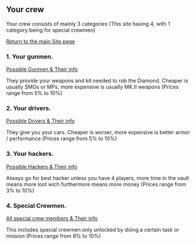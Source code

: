## Your crew

Your crew consists of mainly 3 categories (This site having 4, with 1 category being for special crewmen)

[Return to the main Site page](https://reddey.github.io/dchelp/)

### 1. Your gunmen.

[Possible Gunmen & Their info](https://reddey.github.io/dchelp/crew/gunman)

They provide your weapons and kit needed to rob the Diamond. Cheaper is usually SMGs or MPs, more expensive is usually MK.II weapons (Prices range from 5% to 10%)

### 2. Your drivers.

[Possible Drivers & Their info](https://reddey.github.io/dchelp/crew/driver)

They give you your cars. Cheaper is worser, more expensive is better armor / performance (Prices range from 5% to 10%)

### 3. Your hackers.

[Possible Hackers & Their info](https://reddey.github.io/dchelp/crew/hacker)

Always go for best hacker unless you have 4 players, more time in the vault means more loot wich furthermore means more money (Prices range from 3% to 10%)

### 4. Special Crewmen.

[All special crew members & Their info](https://reddey.github.io/dchelp/crew/special)

This includes special crewmen only unlocked by doing a certain task or mission (Prices range from 8% to 10%)
